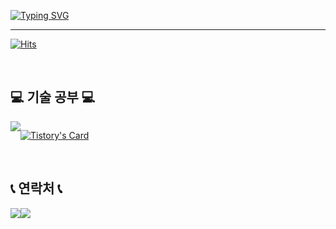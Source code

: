 
[![Typing SVG](https://readme-typing-svg.demolab.com?font=Alkatra&weight=500&size=45&duration=3500&pause=3&color=#A6F900&center=false&vCenter=false&multiline=true&repeat=true&width=1000&height=100&lines=Welcome+to+Taron's+GitHub!👋)](https://git.io/typing-svg)
 
<div align="left">

-------

[![Hits](https://hits.seeyoufarm.com/api/count/incr/badge.svg?url=https%3A%2F%2Fgithub.com%2FTaron8530&count_bg=%2379C83D&title_bg=%23555555&icon=&icon_color=%23E7E7E7&title=hits&edge_flat=false)](https://hits.seeyoufarm.com)
 
<br>

## 💻 기술 공부 💻
<div style="display:flex; flex-direction:row;">
    <a href="https://taron-dev.tistory.com">
        <img src="https://img.shields.io/badge/Tistory-000000?style=for-the-badge&logo=Tistory&logoColor=white"> 
    </a>
    
[![Tistory's Card](https://github-readme-tistory-card.vercel.app/api?name=taron-dev&theme=default)](https://taron-dev.tistory.com)
</div><br>

## 📞 연락처 📞
<div style="display:flex; flex-direction:row;">
    <a href="mailto:jgye8530@gmail.com">
        <img src="https://img.shields.io/badge/Gmail-EA4335?style=for-the-badge&logo=Gmail&logoColor=white"> 
    </a>
    <a href="https://www.instagram.com/kimyj147">
        <img src="https://img.shields.io/badge/Instagram-E4405F?style=for-the-badge&logo=Instagram&logoColor=white"> 
    </a>
</div><br>

